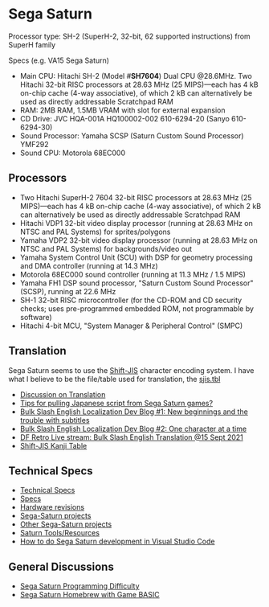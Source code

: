 # Sega Saturn
Processor type: SH-2 (SuperH-2, 32-bit, 62 supported instructions) from SuperH family

Specs (e.g. VA15 Sega Saturn)
- Main CPU: Hitachi SH-2 (Model #**SH7604**) Dual CPU @28.6MHz. Two Hitachi 32-bit RISC processors at 28.63 MHz (25 MIPS)—each has 4 kB on-chip cache (4-way associative), of which 2 kB can alternatively be used as directly addressable Scratchpad RAM
- RAM: 2MB RAM, 1.5MB VRAM with slot for external expansion
- CD Drive: JVC HQA-001A HQ100002-002 610-6294-20 (Sanyo 610-6294-30)
- Sound Processor: Yamaha SCSP (Saturn Custom Sound Processor) YMF292
- Sound CPU: Motorola 68EC000

## Processors
- Two Hitachi SuperH-2 7604 32-bit RISC processors at 28.63 MHz (25 MIPS)—each has 4 kB on-chip cache (4-way associative), of which 2 kB can alternatively be used as directly addressable Scratchpad RAM
- Hitachi VDP1 32-bit video display processor (running at 28.63 MHz on NTSC and PAL Systems) for sprites/polygons
- Yamaha VDP2 32-bit video display processor (running at 28.63 MHz on NTSC and PAL Systems) for backgrounds/video out
- Yamaha System Control Unit (SCU) with DSP for geometry processing and DMA controller (running at 14.3 MHz)
- Motorola 68EC000 sound controller (running at 11.3 MHz / 1.5 MIPS)
- Yamaha FH1 DSP sound processor, "Saturn Custom Sound Processor" (SCSP), running at 22.6 MHz
- SH-1 32-bit RISC microcontroller (for the CD-ROM and CD security checks; uses pre-programmed embedded ROM, not programmable by software)
- Hitachi 4-bit MCU, "System Manager & Peripheral Control" (SMPC)

## Translation

Sega Saturn seems to use the [Shift-JIS](https://en.wikipedia.org/wiki/Shift_JIS) character encoding system. I have what I believe to be the file/table used for translation, the [sjis.tbl](https://github.com/Aeonitis/Reverse-Engineer-Azel/blob/main/Docs/sjis.tbl)

- [Discussion on Translation](https://www.romhacking.net/forum/index.php?topic=24835.0)
- [Tips for pulling Japanese script from Sega Saturn games?](https://www.romhacking.net/forum/index.php?topic=30489.0)
- [Bulk Slash English Localization Dev Blog #1: New beginnings and the trouble with subtitles](https://www.segasaturnshiro.com/2021/12/17/bulk-slash-english-localization-dev-blog-1-new-beginnings-and-the-trouble-with-subtitles)
- [Bulk Slash English Localization Dev Blog #2: One character at a time](https://www.segasaturnshiro.com/2021/12/31/bulk-slash-english-localization-dev-blog-2-one-character-at-a-time)
- [DF Retro Live stream: Bulk Slash English Translation @15 Sept 2021](https://www.youtube.com/watch?v=wRqWM-gUMOE)
- [Shift-JIS Kanji Table](http://www.rikai.com/library/kanjitables/kanji_codes.sjis.shtml)


## Technical Specs

- [Technical Specs](https://gamicus.fandom.com/wiki/Saturn)
- [Specs](https://www.copetti.org/writings/consoles/sega-saturn)
- [Hardware revisions](https://segaretro.org/Sega_Saturn/Hardware_revisions)
- [Sega-Saturn projects](https://segaxtreme.net/threads/collect-saturn-github-projects.24265)
- [Other Sega-Saturn projects](https://www.reddit.com/r/SegaSaturn/comments/ud3yry/list_of_sega_saturn_fan_translations)
- [Saturn Tools/Resources](https://segaxtreme.net/resources/syutokou_97-syutoko-battle-97-drift-king-97.129)
- [How to do Sega Saturn development in Visual Studio Code](https://www.infochunk.com/saturn/vscode.html)

## General Discussions

- [Sega Saturn Programming Difficulty](https://www.reddit.com/r/retrogaming/comments/dn275r/sega_saturn_programming_difficulty)
- [Sega Saturn Homebrew with Game BASIC](https://flybacklabs.com/sega-saturn-homebrew-with-game-basic)